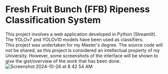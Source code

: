 # Fresh Fruit Bunch (FFB) Ripeness Classification System
This project involves a web application developed in Python (Streamlit). \
The YOLOv7 and YOLOv10 models have been used as classifiers. \
This project was undertaken for my Master's degree. The source code will not be shared, as this project is considered an intellectual property of my University. However, some screenshots of the interface will be shown to give the gist/overview of the work that has been done.
![Screenshot 2024-10-26 at 8 42 54 AM](https://github.com/user-attachments/assets/413b8301-cd0c-45e0-96fd-1eef2e0279c4)
